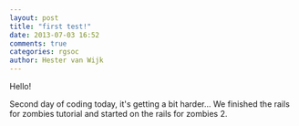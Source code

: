 ```yaml
---
layout: post
title: "first test!"
date: 2013-07-03 16:52
comments: true
categories: rgsoc
author: Hester van Wijk
---
```


Hello!

Second day of coding today, it's getting a bit harder... We finished the rails for zombies tutorial and started on the rails for zombies 2. 